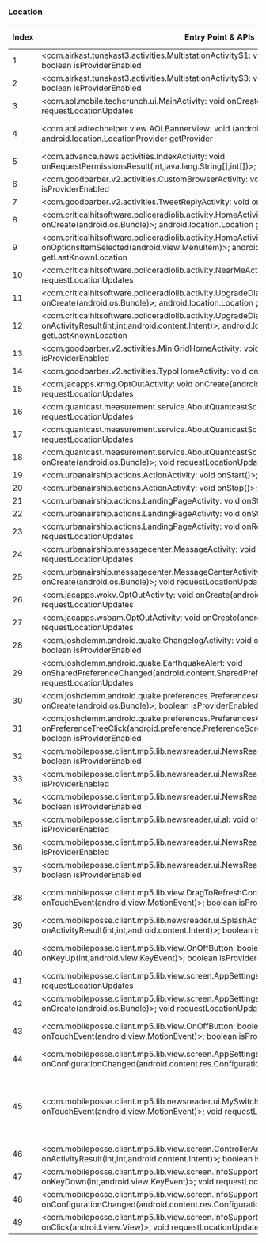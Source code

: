 ### Location
| Index | Entry Point & APIs | Screen shot | Resource id | Label |
| ------------- | ------------- | ------------- |-------------|-------------|
| 1 | <com.airkast.tunekast3.activities.MultistationActivity$1: void onClick(android.view.View)>; boolean isProviderEnabled | ![](D:\COSMOS\output\py\Play_win8\News_Magazines\com.synergycns.android.cbsradionews\com.airkast.tunekast3.activities.MultistationActivity.png) |  | |
| 2 | <com.airkast.tunekast3.activities.MultistationActivity$3: void onClick(android.view.View)>; boolean isProviderEnabled | ![](D:\COSMOS\output\py\Play_win8\News_Magazines\com.synergycns.android.cbsradionews\com.airkast.tunekast3.activities.MultistationActivity.png) |  | |
| 3 | <com.aol.mobile.techcrunch.ui.MainActivity: void onCreate(android.os.Bundle)>; void requestLocationUpdates | ![](D:\COSMOS\output\py\Play_win8\News_Magazines\com.aol.mobile.techcrunch\com.aol.mobile.techcrunch.ui.MainActivity.png) |  | |
| 4 | <com.aol.adtechhelper.view.AOLBannerView: void <init>(android.content.Context)>; android.location.LocationProvider getProvider | ![](D:\COSMOS\output\py\Play_win8\News_Magazines\com.aol.mobile.techcrunch\com.aol.mobile.techcrunch.ui.MainActivity.png) | {'2131558484': <sensitive_component.SensitiveComponent.SensitiveView object at 0x000001252403E358>} | |
| 5 | <com.advance.news.activities.IndexActivity: void onRequestPermissionsResult(int,java.lang.String[],int[])>; boolean isProviderEnabled | ![](D:\COSMOS\output\py\Play_win8\News_Magazines\com.ap.oregon\com.advance.news.activities.IndexActivity.png) |  | |
| 6 | <com.goodbarber.v2.activities.CustomBrowserActivity: void onStart()>; boolean isProviderEnabled | ![](D:\COSMOS\output\py\Play_win8\News_Magazines\com.aryservices.arynewsurdu\com.goodbarber.v2.activities.CustomBrowserActivity.png) |  | |
| 7 | <com.goodbarber.v2.activities.TweetReplyActivity: void onStart()>; boolean isProviderEnabled | ![](D:\COSMOS\output\py\Play_win8\News_Magazines\com.aryservices.arynewsurdu\com.goodbarber.v2.activities.TweetReplyActivity.png) |  | |
| 8 | <com.criticalhitsoftware.policeradiolib.activity.HomeActivity: void onCreate(android.os.Bundle)>; android.location.Location getLastKnownLocation | ![](D:\COSMOS\output\py\Play_win8\News_Magazines\com.criticalhitsoftware.policeradio\com.criticalhitsoftware.policeradiolib.activity.HomeActivity.png) |  | D |
| 9 | <com.criticalhitsoftware.policeradiolib.activity.HomeActivity: boolean onOptionsItemSelected(android.view.MenuItem)>; android.location.Location getLastKnownLocation | ![](D:\COSMOS\output\py\Play_win8\News_Magazines\com.criticalhitsoftware.policeradio\com.criticalhitsoftware.policeradiolib.activity.HomeActivity.png) |  | D |
| 10 | <com.criticalhitsoftware.policeradiolib.activity.NearMeActivity: void onStart()>; void requestLocationUpdates | ![](D:\COSMOS\output\py\Play_win8\News_Magazines\com.criticalhitsoftware.policeradio\com.criticalhitsoftware.policeradiolib.activity.NearMeActivity.png) |  | |
| 11 | <com.criticalhitsoftware.policeradiolib.activity.UpgradeDialogActivity: void onCreate(android.os.Bundle)>; android.location.Location getLastKnownLocation | ![](D:\COSMOS\output\py\Play_win8\News_Magazines\com.criticalhitsoftware.policeradio\com.criticalhitsoftware.policeradiolib.activity.UpgradeDialogActivity.png) |  | |
| 12 | <com.criticalhitsoftware.policeradiolib.activity.UpgradeDialogActivity: void onActivityResult(int,int,android.content.Intent)>; android.location.Location getLastKnownLocation | ![](D:\COSMOS\output\py\Play_win8\News_Magazines\com.criticalhitsoftware.policeradio\com.criticalhitsoftware.policeradiolib.activity.UpgradeDialogActivity.png) |  | |
| 13 | <com.goodbarber.v2.activities.MiniGridHomeActivity: void onStart()>; boolean isProviderEnabled | ![](D:\COSMOS\output\py\Play_win8\News_Magazines\com.goodbarber.arynews\com.goodbarber.v2.activities.MiniGridHomeActivity.png) |  | |
| 14 | <com.goodbarber.v2.activities.TypoHomeActivity: void onStart()>; boolean isProviderEnabled | ![](D:\COSMOS\output\py\Play_win8\News_Magazines\com.goodbarber.arynews\com.goodbarber.v2.activities.TypoHomeActivity.png) |  | |
| 15 | <com.jacapps.krmg.OptOutActivity: void onCreate(android.os.Bundle)>; void requestLocationUpdates | ![](D:\COSMOS\output\py\Play_win8\News_Magazines\com.jacapps.krmg\com.jacapps.krmg.OptOutActivity.png) |  | D |
| 16 | <com.quantcast.measurement.service.AboutQuantcastScreen: void onStop()>; void requestLocationUpdates | ![](D:\COSMOS\output\py\Play_win8\News_Magazines\com.jacapps.wsbam\com.quantcast.measurement.service.AboutQuantcastScreen.png) |  | |
| 17 | <com.quantcast.measurement.service.AboutQuantcastScreen: void onStart()>; void requestLocationUpdates | ![](D:\COSMOS\output\py\Play_win8\News_Magazines\com.jacapps.wsbam\com.quantcast.measurement.service.AboutQuantcastScreen.png) |  | |
| 18 | <com.quantcast.measurement.service.AboutQuantcastScreen: void onCreate(android.os.Bundle)>; void requestLocationUpdates | ![](D:\COSMOS\output\py\Play_win8\News_Magazines\com.jacapps.wsbam\com.quantcast.measurement.service.AboutQuantcastScreen.png) |  | |
| 19 | <com.urbanairship.actions.ActionActivity: void onStart()>; void requestLocationUpdates | ![](D:\COSMOS\output\py\Play_win8\News_Magazines\com.jacapps.wokv\com.urbanairship.actions.ActionActivity.png) |  | |
| 20 | <com.urbanairship.actions.ActionActivity: void onStop()>; void requestLocationUpdates | ![](D:\COSMOS\output\py\Play_win8\News_Magazines\com.jacapps.wokv\com.urbanairship.actions.ActionActivity.png) |  | |
| 21 | <com.urbanairship.actions.LandingPageActivity: void onStart()>; void requestLocationUpdates | ![](D:\COSMOS\output\py\Play_win8\News_Magazines\com.jacapps.wokv\com.urbanairship.actions.LandingPageActivity.png) |  | |
| 22 | <com.urbanairship.actions.LandingPageActivity: void onStop()>; void requestLocationUpdates | ![](D:\COSMOS\output\py\Play_win8\News_Magazines\com.jacapps.wokv\com.urbanairship.actions.LandingPageActivity.png) |  | |
| 23 | <com.urbanairship.actions.LandingPageActivity: void onResume()>; void requestLocationUpdates | ![](D:\COSMOS\output\py\Play_win8\News_Magazines\com.jacapps.wokv\com.urbanairship.actions.LandingPageActivity.png) |  | |
| 24 | <com.urbanairship.messagecenter.MessageActivity: void onCreate(android.os.Bundle)>; void requestLocationUpdates | ![](D:\COSMOS\output\py\Play_win8\News_Magazines\com.jacapps.wokv\com.urbanairship.messagecenter.MessageActivity.png) |  | F |
| 25 | <com.urbanairship.messagecenter.MessageCenterActivity: void onCreate(android.os.Bundle)>; void requestLocationUpdates | ![](D:\COSMOS\output\py\Play_win8\News_Magazines\com.jacapps.wsbam\com.urbanairship.messagecenter.MessageCenterActivity.png) |  | |
| 26 | <com.jacapps.wokv.OptOutActivity: void onCreate(android.os.Bundle)>; void requestLocationUpdates | ![](D:\COSMOS\output\py\Play_win8\News_Magazines\com.jacapps.wokv\com.jacapps.wokv.OptOutActivity.png) |  | D|
| 27 | <com.jacapps.wsbam.OptOutActivity: void onCreate(android.os.Bundle)>; void requestLocationUpdates | ![](D:\COSMOS\output\py\Play_win8\News_Magazines\com.jacapps.wsbam\com.jacapps.wsbam.OptOutActivity.png) |  | |
| 28 | <com.joshclemm.android.quake.ChangelogActivity: void onCreate(android.os.Bundle)>; boolean isProviderEnabled | ![](D:\COSMOS\output\py\Play_win8\News_Magazines\com.joshclemm.android.quake\com.joshclemm.android.quake.ChangelogActivity.png) |  | F |
| 29 | <com.joshclemm.android.quake.EarthquakeAlert: void onSharedPreferenceChanged(android.content.SharedPreferences,java.lang.String)>; void requestLocationUpdates | ![](D:\COSMOS\output\py\Play_win8\News_Magazines\com.joshclemm.android.quake\com.joshclemm.android.quake.EarthquakeAlert.png) |  | T |
| 30 | <com.joshclemm.android.quake.preferences.PreferencesActivity: void onCreate(android.os.Bundle)>; boolean isProviderEnabled | ![](D:\COSMOS\output\py\Play_win8\News_Magazines\com.joshclemm.android.quake\com.joshclemm.android.quake.preferences.PreferencesActivity.png) |  | D |
| 31 | <com.joshclemm.android.quake.preferences.PreferencesActivityLegacy: boolean onPreferenceTreeClick(android.preference.PreferenceScreen,android.preference.Preference)>; boolean isProviderEnabled | ![](D:\COSMOS\output\py\Play_win8\News_Magazines\com.joshclemm.android.quake\com.joshclemm.android.quake.preferences.PreferencesActivityLegacy.png) |  | D |
| 32 | <com.mobileposse.client.mp5.lib.newsreader.ui.NewsReaderActivity: void onDestroy()>; boolean isProviderEnabled | ![](D:\COSMOS\output\py\Play_win8\News_Magazines\com.mobitiles.client\com.mobileposse.client.mp5.lib.newsreader.ui.NewsReaderActivity.png) |  | D |
| 33 | <com.mobileposse.client.mp5.lib.newsreader.ui.NewsReaderActivity: void onStop()>; boolean isProviderEnabled | ![](D:\COSMOS\output\py\Play_win8\News_Magazines\com.mobitiles.client\com.mobileposse.client.mp5.lib.newsreader.ui.NewsReaderActivity.png) |  | D |
| 34 | <com.mobileposse.client.mp5.lib.newsreader.ui.NewsReaderActivity: void onRestart()>; boolean isProviderEnabled | ![](D:\COSMOS\output\py\Play_win8\News_Magazines\com.mobitiles.client\com.mobileposse.client.mp5.lib.newsreader.ui.NewsReaderActivity.png) |  | D |
| 35 | <com.mobileposse.client.mp5.lib.newsreader.ui.al: void onClick(android.view.View)>; boolean isProviderEnabled | ![](D:\COSMOS\output\py\Play_win8\News_Magazines\com.mobitiles.client\com.mobileposse.client.mp5.lib.newsreader.ui.NewsReaderActivity.png) |  | D |
| 36 | <com.mobileposse.client.mp5.lib.newsreader.ui.NewsReaderActivity: void onStart()>; boolean isProviderEnabled | ![](D:\COSMOS\output\py\Play_win8\News_Magazines\com.mobitiles.client\com.mobileposse.client.mp5.lib.newsreader.ui.NewsReaderActivity.png) |  |D  |
| 37 | <com.mobileposse.client.mp5.lib.newsreader.ui.NewsReaderActivity: void onResume()>; boolean isProviderEnabled | ![](D:\COSMOS\output\py\Play_win8\News_Magazines\com.mobitiles.client\com.mobileposse.client.mp5.lib.newsreader.ui.NewsReaderActivity.png) |  | D |
| 38 | <com.mobileposse.client.mp5.lib.view.DragToRefreshContainer: boolean onTouchEvent(android.view.MotionEvent)>; boolean isProviderEnabled | ![](D:\COSMOS\output\py\Play_win8\News_Magazines\com.mobitiles.client\com.mobileposse.client.mp5.lib.newsreader.ui.NewsReaderActivity.png) | {'2131689601': <sensitive_component.SensitiveComponent.SensitiveView object at 0x0000012523FFEF60>} | D |
| 39 | <com.mobileposse.client.mp5.lib.newsreader.ui.SplashActivity: void onActivityResult(int,int,android.content.Intent)>; boolean isProviderEnabled | ![](D:\COSMOS\output\py\Play_win8\News_Magazines\com.mobitiles.client\com.mobileposse.client.mp5.lib.newsreader.ui.SplashActivity.png) |  | D |
| 40 | <com.mobileposse.client.mp5.lib.view.OnOffButton: boolean onKeyUp(int,android.view.KeyEvent)>; boolean isProviderEnabled | ![](D:\COSMOS\output\py\Play_win8\News_Magazines\com.mobitiles.client\com.mobileposse.client.mp5.lib.view.screen.InfoSupportScreen.png) | {'2131689953': <sensitive_component.SensitiveComponent.SensitiveView object at 0x0000012523F1ADD8>} | D |
| 41 | <com.mobileposse.client.mp5.lib.view.screen.AppSettingsScreen: void onStart()>; void requestLocationUpdates | ![](D:\COSMOS\output\py\Play_win8\News_Magazines\com.mobitiles.client\com.mobileposse.client.mp5.lib.view.screen.AppSettingsScreen.png) |  | |
| 42 | <com.mobileposse.client.mp5.lib.view.screen.AppSettingsScreen: void onCreate(android.os.Bundle)>; void requestLocationUpdates | ![](D:\COSMOS\output\py\Play_win8\News_Magazines\com.mobitiles.client\com.mobileposse.client.mp5.lib.view.screen.AppSettingsScreen.png) |  | |
| 43 | <com.mobileposse.client.mp5.lib.view.OnOffButton: boolean onTouchEvent(android.view.MotionEvent)>; boolean isProviderEnabled | ![](D:\COSMOS\output\py\Play_win8\News_Magazines\com.mobitiles.client\com.mobileposse.client.mp5.lib.view.screen.InfoSupportScreen.png) | {'2131689953': <sensitive_component.SensitiveComponent.SensitiveView object at 0x0000012523F1A710>} | D |
| 44 | <com.mobileposse.client.mp5.lib.view.screen.AppSettingsScreen: void onConfigurationChanged(android.content.res.Configuration)>; void requestLocationUpdates | ![](D:\COSMOS\output\py\Play_win8\News_Magazines\com.mobitiles.client\com.mobileposse.client.mp5.lib.view.screen.AppSettingsScreen.png) |  | |
| 45 | <com.mobileposse.client.mp5.lib.newsreader.ui.MySwitch: boolean onTouchEvent(android.view.MotionEvent)>; void requestLocationUpdates | ![](D:\COSMOS\output\py\Play_win8\News_Magazines\com.mobitiles.client\com.mobileposse.client.mp5.lib.view.screen.AppSettingsScreen.png) | {'2131689647': <sensitive_component.SensitiveComponent.SensitiveView object at 0x000001252412F9E8>, '2131689646': <sensitive_component.SensitiveComponent.SensitiveView object at 0x0000012523ED33C8>, '2131689648': <sensitive_component.SensitiveComponent.SensitiveView object at 0x0000012523ED3DD8>} | |
| 46 | <com.mobileposse.client.mp5.lib.view.screen.ControllerActivity: void onActivityResult(int,int,android.content.Intent)>; boolean isProviderEnabled | ![](D:\COSMOS\output\py\Play_win8\News_Magazines\com.mobitiles.client\com.mobileposse.client.mp5.lib.view.screen.ControllerActivity.png) |  | F |
| 47 | <com.mobileposse.client.mp5.lib.view.screen.InfoSupportScreen: boolean onKeyDown(int,android.view.KeyEvent)>; void requestLocationUpdates | ![](D:\COSMOS\output\py\Play_win8\News_Magazines\com.mobitiles.client\com.mobileposse.client.mp5.lib.view.screen.InfoSupportScreen.png) |  | D |
| 48 | <com.mobileposse.client.mp5.lib.view.screen.InfoSupportScreen: void onConfigurationChanged(android.content.res.Configuration)>; void requestLocationUpdates | ![](D:\COSMOS\output\py\Play_win8\News_Magazines\com.mobitiles.client\com.mobileposse.client.mp5.lib.view.screen.InfoSupportScreen.png) |  | D |
| 49 | <com.mobileposse.client.mp5.lib.view.screen.InfoSupportScreen: void onClick(android.view.View)>; void requestLocationUpdates | ![](D:\COSMOS\output\py\Play_win8\News_Magazines\com.mobitiles.client\com.mobileposse.client.mp5.lib.view.screen.InfoSupportScreen.png) |  | D |
